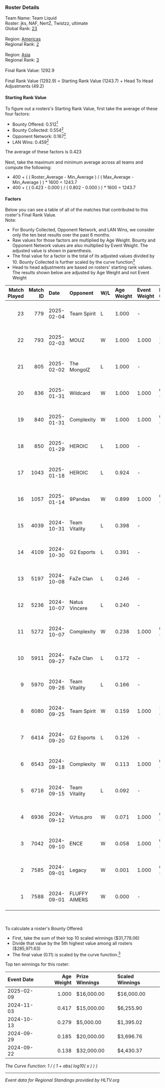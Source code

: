 ### Roster Details<br />
Team Name: Team Liquid<br />
Roster: jks, NAF, NertZ, Twistzz, ultimate<br />
Global Rank: [23](../../standings_global_2025_02_28.md)<br />
<br />
Region: [Americas]( ../../standings_americas_2025_02_28.md)<br />
Regional Rank: [2]( ../../standings_americas_2025_02_28.md)<br />
<br />
Region: [Asia]( ../../standings_asia_2025_02_28.md)<br />
Regional Rank: [3]( ../../standings_asia_2025_02_28.md)<br />
<br />
Final Rank Value:  1292.9<br />
<br />
Final Rank Value (1292.9) = Starting Rank Value (1243.7) + Head To Head Adjustments (49.2)<br />

#### Starting Rank Value<br />
To figure out a rosters's Starting Rank Value, first take the average of these four factors:<br />
- Bounty Offered: 0.512[<sup>1</sup>](#table2)
- Bounty Collected: 0.554[<sup>2</sup>](#table1)
- Opponent Network: 0.167[<sup>2</sup>](#table1)
- LAN Wins: 0.459[<sup>2</sup>](#table1)

The average of these factors is 0.423<br />
<br />
Next, take the maximum and minimum average across all teams and compute the following:<br />
- 400 + ( ( Roster_Average - Min_Average ) / ( Max_Average - Min_Average ) ) * 1600 = 1243.7
- 400 + ( ( 0.423 - 0.000 ) / ( 0.802 - 0.000 ) ) * 1600 = 1243.7


#### Factors<br />
Below you can see a table of all of the matches that contributed to this roster's Final Rank Value.<br />
Note:<br />

- For Bounty Collected, Opponent Network, and LAN Wins, we consider only the ten best results over the past 6 months.
- Raw values for those factors are multiplied by Age Weight. Bounty and Opponent Network values are also multiplied by Event Weight. The adjusted value is shown in parenthesis.
- The final value for a factor is the total of its adjusted values divided by 10. Bounty Collected is further scaled by the curve function[<sup>3</sup>](#curveFunction)
- Head to head adjustments are based on rosters' starting rank values. The results shown below are adjusted by Age Weight and not Event Weight
<span id="table1"></span><br />


| Match Played | Match ID | Date       | Opponent      | W/L | Age Weight | Event Weight | Bounty Collected | Opponent Network | LAN Wins  | H2H Adj. | Roster                                |
| -: | -: | :- | :- | :- | :- | :- | :- | :- | :- | -: | :- |
|           23 |      779 | 2025-02-04 | Team Spirit   | L   | 1.000      | -            | -                | -                | -         |    -0.70 | jks, NAF, NertZ, Twistzz, ultimate    |
|           22 |      793 | 2025-02-03 | MOUZ          | W   | 1.000      | 1.000        | 1.000 (1.000)    | 0.441 (0.441)    | 1 (1.000) |    30.42 | jks, NAF, NertZ, Twistzz, ultimate    |
|           21 |      805 | 2025-02-02 | The MongolZ   | L   | 1.000      | -            | -                | -                | -         |    -1.26 | jks, NAF, NertZ, Twistzz, ultimate    |
|           20 |      836 | 2025-01-31 | Wildcard      | W   | 1.000      | 1.000        | 0.160 (0.160)    | 0.299 (0.299)    | 1 (1.000) |    13.33 | jks, NAF, NertZ, Twistzz, ultimate    |
|           19 |      840 | 2025-01-31 | Complexity    | W   | 1.000      | 1.000        | 0.091 (0.091)    | 0.126 (0.126)    | 1 (1.000) |     6.47 | jks, NAF, NertZ, Twistzz, ultimate    |
|           18 |      850 | 2025-01-29 | HEROIC        | L   | 1.000      | -            | -                | -                | -         |   -10.97 | jks, NAF, NertZ, Twistzz, ultimate    |
|           17 |     1043 | 2025-01-18 | HEROIC        | L   | 0.924      | -            | -                | -                | -         |   -10.97 | jks, NAF, NertZ, Twistzz, ultimate    |
|           16 |     1057 | 2025-01-14 | 9Pandas       | W   | 0.899      | 1.000        | 0.104 (0.094)    | 0.671 (0.604)    | 0 (0.000) |    15.17 | jks, NAF, NertZ, Twistzz, ultimate    |
|           15 |     4039 | 2024-10-31 | Team Vitality | L   | 0.398      | -            | -                | -                | -         |    -0.29 | jks, NAF, Twistzz, ultimate, YEKINDAR |
|           14 |     4109 | 2024-10-30 | G2 Esports    | L   | 0.391      | -            | -                | -                | -         |    -0.63 | jks, NAF, Twistzz, ultimate, YEKINDAR |
|           13 |     5197 | 2024-10-08 | FaZe Clan     | L   | 0.246      | -            | -                | -                | -         |    -0.37 | jks, NAF, Twistzz, ultimate, YEKINDAR |
|           12 |     5236 | 2024-10-07 | Natus Vincere | L   | 0.240      | -            | -                | -                | -         |    -0.41 | jks, NAF, Twistzz, ultimate, YEKINDAR |
|           11 |     5272 | 2024-10-07 | Complexity    | W   | 0.238      | 1.000        | 0.091 (0.022)    | 0.126 (0.030)    | 1 (0.238) |     1.52 | jks, NAF, Twistzz, ultimate, YEKINDAR |
|           10 |     5911 | 2024-09-27 | FaZe Clan     | L   | 0.172      | -            | -                | -                | -         |    -0.25 | jks, NAF, Twistzz, ultimate, YEKINDAR |
|            9 |     5970 | 2024-09-26 | Team Vitality | L   | 0.166      | -            | -                | -                | -         |    -0.11 | jks, NAF, Twistzz, ultimate, YEKINDAR |
|            8 |     6080 | 2024-09-25 | Team Spirit   | W   | 0.159      | 1.000        | 1.000 (0.159)    | 0.600 (0.095)    | 1 (0.159) |     4.94 | jks, NAF, Twistzz, ultimate, YEKINDAR |
|            7 |     6414 | 2024-09-20 | G2 Esports    | L   | 0.126      | -            | -                | -                | -         |    -0.20 | jks, NAF, Twistzz, ultimate, YEKINDAR |
|            6 |     6543 | 2024-09-18 | Complexity    | W   | 0.113      | 1.000        | 0.091 (0.010)    | 0.126 (0.014)    | 1 (0.113) |     0.74 | jks, NAF, Twistzz, ultimate, YEKINDAR |
|            5 |     6716 | 2024-09-15 | Team Vitality | L   | 0.092      | -            | -                | -                | -         |    -0.06 | jks, NAF, Twistzz, ultimate, YEKINDAR |
|            4 |     6936 | 2024-09-12 | Virtus.pro    | W   | 0.071      | 1.000        | 0.292 (0.021)    | 0.440 (0.031)    | 1 (0.071) |     2.07 | jks, NAF, Twistzz, ultimate, YEKINDAR |
|            3 |     7042 | 2024-09-10 | ENCE          | W   | 0.058      | 1.000        | 0.162 (0.009)    | 0.443 (0.026)    | 1 (0.058) |     0.73 | jks, NAF, Twistzz, ultimate, YEKINDAR |
|            2 |     7585 | 2024-09-01 | Legacy        | W   | 0.001      | 1.000        | 0.043 (0.000)    | 0.660 (0.001)    | 0 (0.000) |     0.01 | jks, NAF, Twistzz, ultimate, YEKINDAR |
|            1 |     7588 | 2024-09-01 | FLUFFY AIMERS | W   | 0.000      | -            | -                | -                | -         |     0.00 | jks, NAF, Twistzz, ultimate, YEKINDAR |

<br />
<span id="table2"></span><br />
To calculate a roster's Bounty Offered:<br />

- First, take the sum of their top 10 scaled winnings ($31,778.06)
- Divide that value by the 5th highest value among all rosters ($285,971.63)
- The final value (0.11) is scaled by the curve function.[<sup>3</sup>](#curveFunction)

Top ten winnings for this roster:<br />

| Event Date | Age Weight | Prize Winnings | Scaled Winnings |
| :- | -: | :- | :- |
| 2025-02-09 |      1.000 | $16,000.00     | $16,000.00      |
| 2024-11-03 |      0.417 | $15,000.00     | $6,255.90       |
| 2024-10-13 |      0.279 | $5,000.00      | $1,395.02       |
| 2024-09-29 |      0.185 | $20,000.00     | $3,696.76       |
| 2024-09-22 |      0.138 | $32,000.00     | $4,430.37       |


<span id="curveFunction"></span>_The Curve Function: 1 / ( 1 + abs( log10( x ) ) )_<br />

---
_Event data for Regional Standings provided by HLTV.org_<br />
